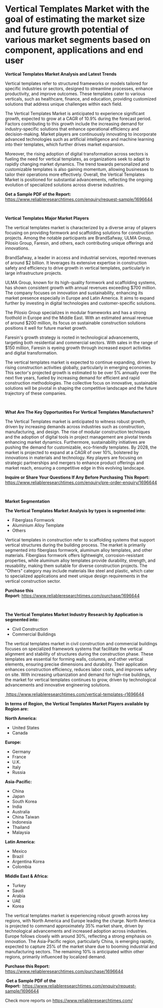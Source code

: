 <p><h1>Vertical Templates Market with the goal of estimating the market size and future growth potential of various market segments based on component, applications and end user</h1></p><p><strong>Vertical Templates Market Analysis and Latest Trends</strong></p>
<p><p>Vertical templates refer to structured frameworks or models tailored for specific industries or sectors, designed to streamline processes, enhance productivity, and improve outcomes. These templates cater to various verticals, such as healthcare, finance, and education, providing customized solutions that address unique challenges within each field.</p><p>The Vertical Templates Market is anticipated to experience significant growth, expected to grow at a CAGR of 10.9% during the forecast period. Factors contributing to this growth include the increasing demand for industry-specific solutions that enhance operational efficiency and decision-making. Market players are continuously innovating to incorporate advanced technologies such as artificial intelligence and machine learning into their templates, which further drives market expansion.</p><p>Moreover, the rising adoption of digital transformation across sectors is fueling the need for vertical templates, as organizations seek to adapt to rapidly changing market dynamics. The trend towards personalized and customizable templates is also gaining momentum, allowing businesses to tailor their operations more effectively. Overall, the Vertical Templates Market is positioned for substantial advancements, reflecting the ongoing evolution of specialized solutions across diverse industries.</p></p>
<p><strong>Get a Sample PDF of the Report:&nbsp;</strong> <a href="https://www.reliableresearchtimes.com/enquiry/request-sample/1696644?utm_campaign=2934&utm_medium=2&utm_source=Github&utm_content=ia&utm_term=10042025&utm_id=vertical-templates">https://www.reliableresearchtimes.com/enquiry/request-sample/1696644</a></p>
<p>&nbsp;</p>
<p><strong>Vertical Templates Major Market Players</strong></p>
<p><p>The vertical templates market is characterized by a diverse array of players focusing on providing formwork and scaffolding solutions for construction projects. Among the notable participants are BrandSafway, ULMA Group, Pilosio Group, Faresin, and others, each contributing unique offerings and innovations.</p><p>BrandSafway, a leader in access and industrial services, reported revenues of around $2 billion. It leverages its extensive expertise in construction safety and efficiency to drive growth in vertical templates, particularly in large infrastructure projects.</p><p>ULMA Group, known for its high-quality formwork and scaffolding systems, has shown consistent growth with annual revenues exceeding $700 million. The company focuses on innovation and sustainability, enhancing its market presence especially in Europe and Latin America. It aims to expand further by investing in digital technologies and customer-specific solutions.</p><p>The Pilosio Group specializes in modular frameworks and has a strong foothold in Europe and the Middle East. With an estimated annual revenue of around $200 million, its focus on sustainable construction solutions positions it well for future market growth.</p><p>Faresin's growth strategy is rooted in technological advancements, targeting both residential and commercial sectors. With sales in the range of $150 million, Faresin is eyeing growth through increased export activities and digital transformation.</p><p>The vertical templates market is expected to continue expanding, driven by rising construction activities globally, particularly in emerging economies. This sector's projected growth is estimated to be over 5% annually over the next five years, fueled by increasing demand for efficient and rapid construction methodologies. The collective focus on innovative, sustainable solutions will be pivotal in shaping the competitive landscape and the future trajectory of these companies.</p></p>
<p>&nbsp;</p>
<p><strong>What Are The Key Opportunities For Vertical Templates Manufacturers?</strong></p>
<p><p>The Vertical Templates market is anticipated to witness robust growth, driven by increasing demands across industries such as construction, manufacturing, and design. The rise of modular construction techniques and the adoption of digital tools in project management are pivotal trends enhancing market dynamics. Furthermore, sustainability initiatives are pushing the demand for customizable, eco-friendly templates. By 2028, the market is projected to expand at a CAGR of over 10%, bolstered by innovations in materials and technology. Key players are focusing on strategic partnerships and mergers to enhance product offerings and market reach, ensuring a competitive edge in this evolving landscape.</p></p>
<p><strong>Inquire or Share Your Questions If Any Before Purchasing This Report:</strong> <a href="https://www.reliableresearchtimes.com/enquiry/pre-order-enquiry/1696644?utm_campaign=2934&utm_medium=2&utm_source=Github&utm_content=ia&utm_term=10042025&utm_id=vertical-templates">https://www.reliableresearchtimes.com/enquiry/pre-order-enquiry/1696644</a></p>
<p>&nbsp;</p>
<p><strong>Market Segmentation</strong></p>
<p><strong>The Vertical Templates Market Analysis by types is segmented into:</strong></p>
<p><ul><li>Fiberglass Formwork</li><li>Aluminium Alloy Template</li><li>Others</li></ul></p>
<p><p>Vertical templates in construction refer to scaffolding systems that support vertical structures during the building process. The market is primarily segmented into fiberglass formwork, aluminum alloy templates, and other materials. Fiberglass formwork offers lightweight, corrosion-resistant properties, while aluminum alloy templates provide durability, strength, and reusability, making them suitable for diverse construction projects. The "Others" category may include materials like steel and plastic, which cater to specialized applications and meet unique design requirements in the vertical construction sector.</p></p>
<p><strong>Purchase this Report:&nbsp;</strong><a href="https://www.reliableresearchtimes.com/purchase/1696644?utm_campaign=2934&utm_medium=2&utm_source=Github&utm_content=ia&utm_term=10042025&utm_id=vertical-templates">https://www.reliableresearchtimes.com/purchase/1696644</a></p>
<p>&nbsp;</p>
<p><strong>The Vertical Templates Market Industry Research by Application is segmented into:</strong></p>
<p><ul><li>Civil Construction</li><li>Commercial Buildings</li></ul></p>
<p><p>The vertical templates market in civil construction and commercial buildings focuses on specialized framework systems that facilitate the vertical alignment and stability of structures during the construction phase. These templates are essential for forming walls, columns, and other vertical elements, ensuring precise dimensions and durability. Their application enhances construction efficiency, reduces labor costs, and improves safety on site. With increasing urbanization and demand for high-rise buildings, the market for vertical templates continues to grow, driven by technological advancements and innovative engineering solutions.</p></p>
<p><a href="https://www.reliableresearchtimes.com/vertical-templates-r1696644?utm_campaign=2934&utm_medium=2&utm_source=Github&utm_content=ia&utm_term=10042025&utm_id=vertical-templates">&nbsp;https://www.reliableresearchtimes.com/vertical-templates-r1696644</a></p>
<p><strong>In terms of Region, the Vertical Templates Market Players available by Region are:</strong></p>
<p>
    <p> <strong> North America: </strong>
        <ul>
            <li>United States</li>
            <li>Canada</li>
        </ul>
        </p> 
    <p> <strong> Europe: </strong>
        <ul>
            <li>Germany</li>
            <li>France</li>
            <li>U.K.</li>
            <li>Italy</li>
            <li>Russia</li>
        </ul>
        </p> 
    <p> <strong> Asia-Pacific: </strong>
        <ul>
            <li>China</li>
            <li>Japan</li>
            <li>South Korea</li>
            <li>India</li>
            <li>Australia</li>
            <li>China Taiwan</li>
            <li>Indonesia</li>
            <li>Thailand</li>
            <li>Malaysia</li>
        </ul>
        </p> 
    <p> <strong> Latin America: </strong>
        <ul>
            <li>Mexico</li>
            <li>Brazil</li>
            <li>Argentina Korea</li>
            <li>Colombia</li>
        </ul>
        </p> 
    <p> <strong> Middle East & Africa: </strong>
        <ul>
            <li>Turkey</li>
            <li>Saudi</li>
            <li>Arabia</li>
            <li>UAE</li>
            <li>Korea</li>
        </ul>
    </p>
    </p>
<p><p>The vertical templates market is experiencing robust growth across key regions, with North America and Europe leading the charge. North America is projected to command approximately 35% market share, driven by technological advancements and increased adoption across industries. Europe follows closely with around 30%, reflecting a strong emphasis on innovation. The Asia-Pacific region, particularly China, is emerging rapidly, expected to capture 25% of the market share due to booming industrial and manufacturing sectors. The remaining 10% is anticipated within other regions, primarily influenced by localized demand.</p></p>
<p><strong>Purchase this Report: </strong><a href="https://www.reliableresearchtimes.com/purchase/1696644?utm_campaign=2934&utm_medium=2&utm_source=Github&utm_content=ia&utm_term=10042025&utm_id=vertical-templates">https://www.reliableresearchtimes.com/purchase/1696644</a></p>
<p>&nbsp;<strong>Get a Sample PDF of the Report:&nbsp;&nbsp;</strong><a href="https://www.reliableresearchtimes.com/enquiry/request-sample/1696644?utm_campaign=2934&utm_medium=2&utm_source=Github&utm_content=ia&utm_term=10042025&utm_id=vertical-templates">https://www.reliableresearchtimes.com/enquiry/request-sample/1696644</a></p>
<p><strong></strong></p>
<p>Check more reports on <a href="https://www.reliableresearchtimes.com/?utm_campaign=2934&utm_medium=2&utm_source=Github&utm_content=ia&utm_term=10042025&utm_id=vertical-templates">https://www.reliableresearchtimes.com/</a></p>